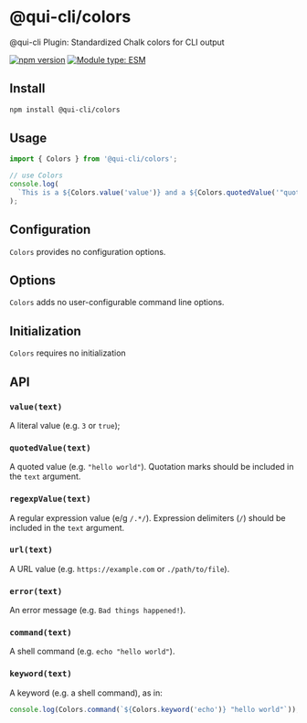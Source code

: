 # @qui-cli/colors

@qui-cli Plugin: Standardized Chalk colors for CLI output

[![npm version](https://badge.fury.io/js/@qui-cli%2Fcolors.svg)](https://npmjs.com/package/@qui-cli/colors)
[![Module type: ESM](https://img.shields.io/badge/module%20type-esm-brightgreen)](https://nodejs.org/api/esm.html)

## Install

```sh
npm install @qui-cli/colors
```

## Usage

```ts
import { Colors } from '@qui-cli/colors';

// use Colors
console.log(
  `This is a ${Colors.value('value')} and a ${Colors.quotedValue('"quoted value"')}.`
);
```

## Configuration

`Colors` provides no configuration options.

## Options

`Colors` adds no user-configurable command line options.

## Initialization

`Colors` requires no initialization

## API

### `value(text)`

A literal value (e.g. `3` or `true`);

### `quotedValue(text)`

A quoted value (e.g. `"hello world"`). Quotation marks should be included in the `text` argument.

### `regexpValue(text)`

A regular expression value (e/g `/.*/`). Expression delimiters (`/`) should be included in the `text` argument.

### `url(text)`

A URL value (e.g. `https://example.com` or `./path/to/file`).

### `error(text)`

An error message (e.g. `Bad things happened!`).

### `command(text)`

A shell command (e.g. `echo "hello world"`).

### `keyword(text)`

A keyword (e.g. a shell command), as in:

```ts
console.log(Colors.command(`${Colors.keyword('echo')} "hello world"`));
```
